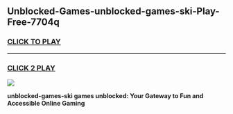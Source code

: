 
## Unblocked-Games-unblocked-games-ski-Play-Free-7704q
<h3>
<a href="https://premium76.site?title=unblocked-games-ski&ref=15A">CLICK TO PLAY</a></h3>
<hr>

<h3>
<a href="https://premium76.site?title=unblocked-games-ski&ref=15A">CLICK 2 PLAY</a>
  
</h3>

<a href="https://premium76.site?title=unblocked-games-ski&ref=15A"><img src="https://clearcache.store/games.png"></a>


**unblocked-games-ski games unblocked: Your Gateway to Fun and Accessible Online Gaming**
